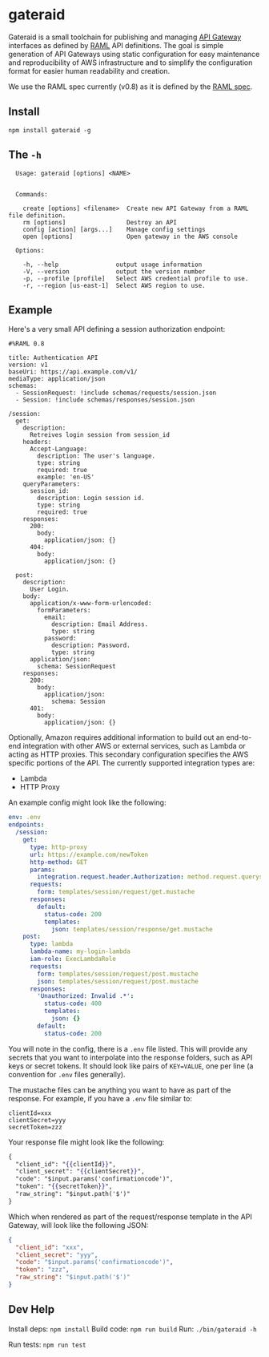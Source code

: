 # gateraid

Gateraid is a small toolchain for publishing and managing [API Gateway][1] interfaces as defined by [RAML][2] API definitions. The goal is simple generation of API Gateways using static configuration for easy maintenance and reproducibility of AWS infrastructure and to simplify the configuration format for easier human readability and creation.

We use the RAML spec currently (v0.8) as it is defined by the [RAML spec](https://github.com/raml-org/raml-spec/blob/master/raml-0.8.md).

## Install

`npm install gateraid -g`

## The `-h`

```
  Usage: gateraid [options] <NAME>


  Commands:

    create [options] <filename>  Create new API Gateway from a RAML file definition.
    rm [options]                 Destroy an API
    config [action] [args...]    Manage config settings
    open [options]               Open gateway in the AWS console

  Options:

    -h, --help                output usage information
    -V, --version             output the version number
    -p, --profile [profile]   Select AWS credential profile to use.
    -r, --region [us-east-1]  Select AWS region to use.
```

## Example

Here's a very small API defining a session authorization endpoint:

```raml
#%RAML 0.8

title: Authentication API
version: v1
baseUri: https://api.example.com/v1/
mediaType: application/json
schemas:
  - SessionRequest: !include schemas/requests/session.json
  - Session: !include schemas/responses/session.json

/session:
  get:
    description:
      Retreives login session from session_id
    headers:
      Accept-Language:
        description: The user's language.
        type: string
        required: true
        example: 'en-US'
    queryParameters:
      session_id:
        description: Login session id.
        type: string
        required: true
    responses:
      200:
        body:
          application/json: {}
      404:
        body:
          application/json: {}

  post:
    description:
      User Login.
    body:
      application/x-www-form-urlencoded:
        formParameters:
          email:
            description: Email Address.
            type: string
          password:
            description: Password.
            type: string
      application/json:
        schema: SessionRequest
    responses:
      200:
        body:
          application/json:
            schema: Session
      401:
        body:
          application/json: {}
```

Optionally, Amazon requires additional information to build out an end-to-end integration with other AWS or external services, such as Lambda or acting as HTTP proxies. This secondary configuration specifies the AWS specific portions of the API. The currently supported integration types are:

- Lambda
- HTTP Proxy

An example config might look like the following:

```yaml
env: .env
endpoints:
  /session:
    get:
      type: http-proxy
      url: https://example.com/newToken
      http-method: GET
      params:
        integration.request.header.Authorization: method.request.querystring.session_id
      requests:
        form: templates/session/request/get.mustache
      responses:
        default:
          status-code: 200
          templates:
            json: templates/session/response/get.mustache
    post:
      type: lambda
      lambda-name: my-login-lambda
      iam-role: ExecLambdaRole
      requests:
        form: templates/session/request/post.mustache
        json: templates/session/request/post.mustache
      responses:
        'Unauthorized: Invalid .*':
          status-code: 400
          templates:
            json: {}
        default:
          status-code: 200
```

You will note in the config, there is a `.env` file listed. This will provide any secrets that you want to interpolate into the response folders, such as API keys or secret tokens. It should look like pairs of `KEY=VALUE`, one per line (a convention for `.env` files generally).

The mustache files can be anything you want to have as part of the response. For example, if you have a `.env` file similar to:

```
clientId=xxx
clientSecret=yyy
secretToken=zzz
```

Your response file might look like the following:

```mustache
{
  "client_id": "{{clientId}}",
  "client_secret": "{{clientSecret}}",
  "code": "$input.params('confirmationcode')",
  "token": "{{secretToken}}",
  "raw_string": "$input.path('$')"
}
```

Which when rendered as part of the request/response template in the API Gateway, will look like the following JSON:

```json
{
  "client_id": "xxx",
  "client_secret": "yyy",
  "code": "$input.params('confirmationcode')",
  "token": "zzz",
  "raw_string": "$input.path('$')"
}
```

## Dev Help

Install deps: `npm install`
Build code: `npm run build`
Run: `./bin/gateraid -h`

Run tests: `npm run test`


[1]: https://aws.amazon.com/api-gateway/
[2]: http://raml.org/
